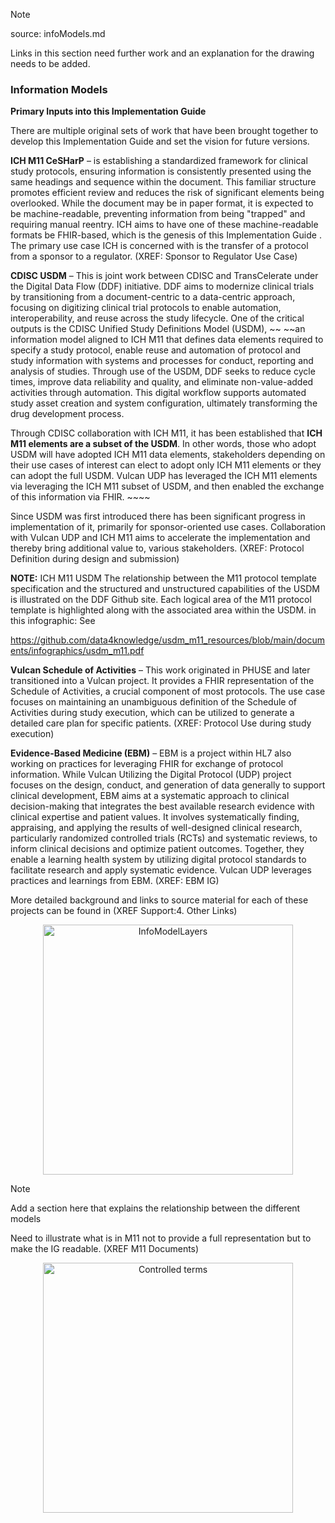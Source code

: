 > [!NOTE]
>
> source: infoModels.md
>
> Links in this section need further work and an explanation for the drawing needs to be added.

### Information Models

**Primary Inputs into this Implementation Guide**

There are multiple original sets of work that have been brought together to develop this Implementation Guide and set the vision for future versions.   

 

**ICH M11 CeSHarP** – is establishing a standardized framework for clinical study protocols, ensuring information is consistently presented using the same headings and sequence within the document. This familiar structure promotes efficient review and reduces the risk of significant elements being overlooked. While the document may be in paper format, it is expected to be machine-readable, preventing information from being "trapped" and requiring manual reentry. ICH aims to have one of these machine-readable formats be FHIR-based, which is the genesis of this Implementation Guide . The primary use case ICH is concerned with is the transfer of a protocol from a sponsor to a regulator. (XREF: Sponsor to Regulator Use Case)

**CDISC USDM** – This is joint work between CDISC and TransCelerate under the Digital Data Flow (DDF) initiative. DDF aims to modernize clinical trials by transitioning from a document-centric to a data-centric approach, focusing on digitizing clinical trial protocols to enable automation, interoperability, and reuse across the study lifecycle. One of the critical outputs is the CDISC Unified Study Definitions Model (USDM), ~~ ~~an information model aligned to ICH M11 that defines data elements required to specify a study protocol, enable reuse and automation of protocol and study information with systems and processes for conduct, reporting and analysis of studies. Through use of the USDM, DDF seeks to reduce cycle times, improve data reliability and quality, and eliminate non-value-added activities through automation. This digital workflow supports automated study asset creation and system configuration, ultimately transforming the drug development process.

Through CDISC collaboration with ICH M11, it has been established that **ICH M11 elements are a subset of the USDM**. In other words, those who adopt USDM will have adopted ICH M11 data elements, stakeholders depending on their use cases of interest can elect to adopt only ICH M11 elements or they can adopt the full USDM. Vulcan UDP has leveraged the ICH M11 elements via leveraging the ICH M11 subset of USDM, and then enabled the exchange of this information via FHIR. ~~~~

Since USDM was first introduced there has been significant progress in implementation of it, primarily for sponsor-oriented use cases. Collaboration with Vulcan UDP and ICH M11 aims to accelerate the implementation and thereby bring additional value to, various stakeholders. (XREF: Protocol Definition during design and submission)

**NOTE:** ICH M11 USDM The relationship between the M11 protocol template specification and the structured and unstructured capabilities of the USDM is illustrated on the DDF Github site. Each logical area of the M11 protocol template is highlighted along with the associated area within the USDM. in this infographic: See 

https://github.com/data4knowledge/usdm_m11_resources/blob/main/documents/infographics/usdm_m11.pdf

**Vulcan Schedule of Activities** – This work originated in PHUSE and later transitioned into a Vulcan project. It provides a FHIR representation of the Schedule of Activities, a crucial component of most protocols. The use case focuses on maintaining an unambiguous definition of the Schedule of Activities during study execution, which can be utilized to generate a detailed care plan for specific patients. (XREF: Protocol Use during study execution)

**Evidence-Based Medicine (EBM)** – EBM is a project within HL7 also working on practices for leveraging FHIR for exchange of protocol information. While Vulcan Utilizing the Digital Protocol (UDP) project focuses on the design, conduct, and generation of data generally to support clinical development, EBM aims at a systematic approach to clinical decision-making that integrates the best available research evidence with clinical expertise and patient values. It involves systematically finding, appraising, and applying the results of well-designed clinical research, particularly randomized controlled trials (RCTs) and systematic reviews, to inform clinical decisions and optimize patient outcomes. Together, they enable a learning health system by utilizing digital protocol standards to facilitate research and apply systematic evidence. Vulcan UDP leverages practices and learnings from EBM. (XREF: EBM IG)

More detailed background and links to source material for each of these projects can be found in (XREF Support:4. Other Links)



<div style="text-align: center;"><img src="InfoModelLayers.png" alt="InfoModelLayers" style="height:400px" />
</div>



> [!NOTE]
>
> Add a section here that explains the relationship between the different models
>
> 

Need to illustrate what is in M11 not to provide a full representation but to make the IG readable. (XREF M11 Documents) 

<div style="text-align: center;"><img src="image-20250415143104846.png" alt="Controlled terms" style="height:400px" />
</div>
